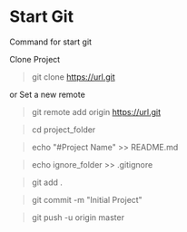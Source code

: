 # Start Git
Command for start git

Clone Project

 > git clone https://url.git
 
 or Set a new remote
 
 > git remote add origin https://url.git
 
 > cd project_folder
 
 > echo "#Project Name" >> README.md
 
 > echo ignore_folder >> .gitignore
 
 > git add .
 
 > git commit -m "Initial Project"
 
 > git push -u origin master
 
